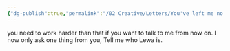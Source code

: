 ```yaml
---
{"dg-publish":true,"permalink":"/02 Creative/Letters/You've left me no choice/","tags":["letter","person/mom"]}
---
```


you need to work harder than that if you want to talk to me from now on.
I now only ask one thing from you,
Tell me who Lewa is.